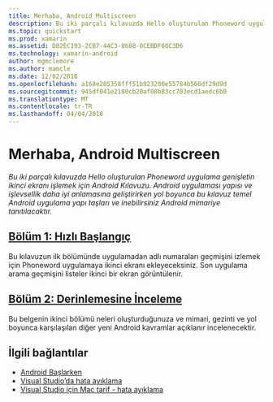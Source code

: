 ```yaml
---
title: Merhaba, Android Multiscreen
description: Bu iki parçalı kılavuzda Hello oluşturulan Phoneword uygulama genişletin ikinci ekranı işlemek için Android Kılavuzu. Android uygulaması yapısı ve işlevsellik daha iyi anlamasına geliştirirken yol boyunca bu kılavuz temel Android uygulama yapı taşları ve inebilirsiniz Android mimariye tanıtılacaktır.
ms.topic: quickstart
ms.prod: xamarin
ms.assetid: D82EC193-2CB7-44C3-8688-0CEBDF60C3D6
ms.technology: xamarin-android
author: mgmclemore
ms.author: mamcle
ms.date: 12/02/2016
ms.openlocfilehash: a168e285358fff51b923200e55784b566df29d9d
ms.sourcegitcommit: 945df041e2180cb20af08b83cc703ecd1aedc6b0
ms.translationtype: MT
ms.contentlocale: tr-TR
ms.lasthandoff: 04/04/2018
---
```

# <a name="hello-android-multiscreen"></a>Merhaba, Android Multiscreen

_Bu iki parçalı kılavuzda Hello oluşturulan Phoneword uygulama genişletin ikinci ekranı işlemek için Android Kılavuzu. Android uygulaması yapısı ve işlevsellik daha iyi anlamasına geliştirirken yol boyunca bu kılavuz temel Android uygulama yapı taşları ve inebilirsiniz Android mimariye tanıtılacaktır._

##  <a name="part-1-quickstartandroidget-startedhello-android-multiscreenhello-android-multiscreen-quickstartmd"></a>[Bölüm 1: Hızlı Başlangıç](~/android/get-started/hello-android-multiscreen/hello-android-multiscreen-quickstart.md)

Bu kılavuzun ilk bölümünde uygulamadan adlı numaraları geçmişini izlemek için Phoneword uygulamaya ikinci ekranı ekleyeceksiniz. Son uygulama arama geçmişini listeler ikinci bir ekran görüntülenir.

##  <a name="part-2-deep-diveandroidget-startedhello-android-multiscreenhello-android-multiscreen-deepdivemd"></a>[Bölüm 2: Derinlemesine İnceleme](~/android/get-started/hello-android-multiscreen/hello-android-multiscreen-deepdive.md)

Bu belgenin ikinci bölümü neleri oluşturduğunuza ve mimari, gezinti ve yol boyunca karşılaşılan diğer yeni Android kavramlar açıklanır incelenecektir.


## <a name="related-links"></a>İlgili bağlantılar

- [Android Başlarken](http://developer.android.com/training/index.html)
- [Visual Studio’da hata ayıklama](http://msdn.microsoft.com/en-us/library/k0k771bt%28v=vs.90%29.aspx)
- [Visual Studio için Mac tarif - hata ayıklama](https://developer.xamarin.com/recipes/cross-platform/ide/debugging/)

